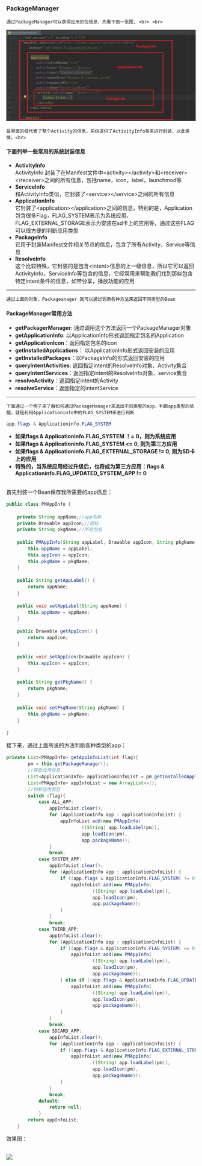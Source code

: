 ### PackageManager
    通过PackageManager可以获得应用的包信息，先看下面一张图, <br> <br>
![](https://github.com/13660139155/AndroidMessageObtainTest/raw/master/image/android_manifestpng.png) 

    最里面的框代表了整个Activity的信息，系统提供了ActivityInfo类来进行封装，以此类推。<br>
#### 下面列举一些常用的系统封装信息
* **ActivityInfo** <br>
ActivityInfo 封装了在Manifest文件中\<activity>\</activity>和\<receiver>\</receiver>之间的所有信息，包括name，icon，label，launchmod等
* **ServiceInfo** <br>
和ActivityInfo类似，它封装了\<service>\</service>之间的所有信息
* **ApplicationInfo** <br>
它封装了\<application>\</application>之间的信息，特别的是，Application包含很多Flag，FLAG_SYSTEM表示为系统应用，FLAG_EXTERNAL_STORAGE表示为安装在sd卡上的应用等，通过这些FLAG可以很方便的判断应用类型
* **PackageInfo** <br>
它用于封装Manifest文件相关节点的信息，包含了所有Activity、Service等信息
* **ResolveInfo** <br>
这个比较特殊，它封装的是包含\<intent>信息的上一级信息，所以它可以返回ActivityInfo，ServiceInfo等包含<intent>的信息，它经常用来帮助我们找到那些包含特定intent条件的信息，如带分享，播放功能的应用 <br>
____
    通过上面的对象，Packageanager 就可以通过调用各种方法来返回不同类型的Bean
  
#### PackageManager常用方法
* **getPackagerManager**: 通过调用这个方法返回一个PackageManager对象
* **getApplicationInfo**: 以ApplicationInfo形式返回指定包名的Application
* **getApplicationIcon**：返回指定包名的icon
* **getInstalledApplications**： 以ApplicationInfo形式返回安装的应用
* **getInstalledPackages**：以PackageInfo的形式返回安装的应用
* **queryIntentActivities**: 返回指定intent的ResolveInfo对象、Activity集合
* **queryIntentServices**：返回指定intent的ResolveInfo对象、service集合
* **resolveActivity**：返回指定intent的Activity
* **resolveService**：返回指定的intentService
____

    下面通过一个例子来了解如何通过PackageManager来选出不同类型的app，判断app类型的依据，就是利用Applicationinfo中的FLAG_SYSTEM来进行判断
```java
app.flags & Applicationinfo.FLAG_SYSTEM
```
* **如果flags & Applicationinfo.FLAG_SYSTEM ！= 0，则为系统应用** <br>
* **如果flags & Applicationinfo.FLAG_SYSTEM <= 0, 则为第三方应用** <br>
* **如果flags & Applicationinfo.FLAG_EXTERNAL_STORAGE != 0, 则为SD卡上的应用** <br>
* **特殊的，当系统应用经过升级后，也将成为第三方应用：flags & Applicationinfo.FLAG_UPDATED_SYSTEM_APP != 0**
<br>
首先封装一个Bean保存我所需要的app信息：<br>

```java
public class PMAppInfo {

    private String appName;//app名称
    private Drawable appIcon;//图标
    private String pkgName;//所在包名

    public PMAppInfo(String appLabel, Drawable appIcon, String pkgName) {
        this.appName = appLabel;
        this.appIcon = appIcon;
        this.pkgName = pkgName;
    }

    public String getAppLabel() {
        return appName;
    }

    public void setAppLabel(String appName) {
        this.appName = appName;
    }

    public Drawable getAppIcon() {
        return appIcon;
    }

    public void setAppIcon(Drawable appIcon) {
        this.appIcon = appIcon;
    }

    public String getPkgName() {
        return pkgName;
    }

    public void setPkgName(String pkgName) {
        this.pkgName = pkgName;
    }

}
```

接下来，通过上面所说的方法判断各种类型的app：<br>

```java
private List<PMAppInfo> getAppInfoList(int flag){
        pm = this.getPackageManager();
        //获取应用信息
        List<ApplicationInfo> applicationInfoList = pm.getInstalledApplications(PackageManager.GET_UNINSTALLED_PACKAGES);
        List<PMAppInfo> appInfoList = new ArrayList<>();
        //判断应用类型
        switch (flag){
            case ALL_APP:
                appInfoList.clear();
                for (ApplicationInfo app : applicationInfoList) {
                    appInfoList.add(new PMAppInfo(
                            ((String) app.loadLabel(pm)),
                            app.loadIcon(pm),
                            app.packageName));
                }
                break;
            case SYSTEM_APP:
                appInfoList.clear();
                for (ApplicationInfo app : applicationInfoList) {
                    if ((app.flags & ApplicationInfo.FLAG_SYSTEM) != 0) {
                        appInfoList.add(new PMAppInfo(
                                ((String) app.loadLabel(pm)),
                                app.loadIcon(pm),
                                app.packageName));
                    }
                }
                break;
            case THIRD_APP:
                appInfoList.clear();
                for (ApplicationInfo app : applicationInfoList) {
                    if ((app.flags & ApplicationInfo.FLAG_SYSTEM) <= 0) {
                        appInfoList.add(new PMAppInfo(
                                ((String) app.loadLabel(pm)),
                                app.loadIcon(pm),
                                app.packageName));
                    } else if ((app.flags & ApplicationInfo.FLAG_UPDATED_SYSTEM_APP) != 0) {
                        appInfoList.add(new PMAppInfo(
                                ((String) app.loadLabel(pm)),
                                app.loadIcon(pm),
                                app.packageName));
                    }
                }
                break;
            case SDCARD_APP:
                appInfoList.clear();
                for (ApplicationInfo app : applicationInfoList) {
                    if ((app.flags & ApplicationInfo.FLAG_EXTERNAL_STORAGE) != 0) {
                        appInfoList.add(new PMAppInfo(
                                ((String) app.loadLabel(pm)),
                                app.loadIcon(pm),
                                app.packageName));
                    }
                }
                break;
            default:
                return null;
            }
        return appInfoList;
    }
```
效果图：<br> <br>

![](https://github.com/13660139155/AndroidMessageObtainTest/raw/master/image/android_apk_pm.png) 
